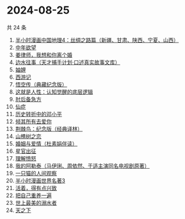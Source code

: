 # 2024-08-25

共 24 条

<!-- BEGIN WEREAD -->
<!-- 最后更新时间 2024-08-25 01:13:02 +0800 -->
1. [半小时漫画中国地理4：丝绸之路篇（新疆、甘肃、陕西、宁夏、山西）](https://weread.qq.com/web/bookDetail/a6532d40813ab921eg010bde)
1. [中年欲望](https://weread.qq.com/web/bookDetail/5b032d30813ab91d3g0139ad)
1. [姜律师，我想和你离个婚](https://weread.qq.com/web/bookDetail/93632960813ab7c1eg013479)
1. [边水往事（天才捕手计划·口述真实故事文库）](https://weread.qq.com/web/bookDetail/064326a0813ab779ag018bda)
1. [妯娌](https://weread.qq.com/web/bookDetail/ecf320e0813ab920fg01913e)
1. [西游记](https://weread.qq.com/web/bookDetail/64032210721070a5640294f)
1. [悟空传（典藏纪念版）](https://weread.qq.com/web/bookDetail/e4d322205d19e7e4d8b740c)
1. [这就是人性：认知觉醒的底层逻辑](https://weread.qq.com/web/bookDetail/f84327c0813ab9224g012fc7)
1. [肘后备急方](https://weread.qq.com/web/bookDetail/e54324c071a180f3e54d3eb)
1. [仙症](https://weread.qq.com/web/bookDetail/d9432200813ab70a4g014cbc)
1. [历史转折中的邓小平](https://weread.qq.com/web/bookDetail/34c32ff0813ab91cdg019b06)
1. [倾其所有去爱你](https://weread.qq.com/web/bookDetail/581328c0813ab91b0g012b29)
1. [荆棘鸟：纪念版（经典译林）](https://weread.qq.com/web/bookDetail/be2323405e4805be27f7a7e)
1. [山楂树之恋](https://weread.qq.com/web/bookDetail/069321805b41ec06960d430)
1. [婚姻与爱情（杜素娟伴读）](https://weread.qq.com/web/bookDetail/72c32b90813ab8fe5g014aad)
1. [星官出征](https://weread.qq.com/web/bookDetail/93332730813ab8696g012956)
1. [理解愤怒](https://weread.qq.com/web/bookDetail/40e32370813ab7047g013d30)
1. [我的阿勒泰（马伊琍、周依然、于适主演同名电视剧原著）](https://weread.qq.com/web/bookDetail/6e732140813ab6e60g013caf)
1. [一只猫的人间观察](https://weread.qq.com/web/bookDetail/22e32e90813ab8eacg012920)
1. [半小时漫画世界名著3](https://weread.qq.com/web/bookDetail/d4a32840813ab777dg011f08)
1. [活着，得有点兴致](https://weread.qq.com/web/bookDetail/00932d207249dd110095168)
1. [把自己重养一遍](https://weread.qq.com/web/bookDetail/c7132470813ab91ebg013e73)
1. [世上最美的溺水者](https://weread.qq.com/web/bookDetail/35332d50813ab6e80g018782)
1. [天之下](https://weread.qq.com/web/bookDetail/4de326a0721770aa4de95f4)
<!-- END WEREAD -->